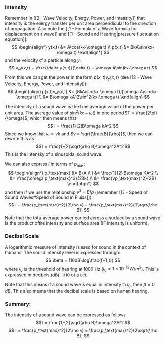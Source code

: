 ### Intensity
Remember in [[2 - Wave Velocity, Energy, Power, and Intensity]] that intensity is the energy transfer per unit area perpendicular to the direction of propagation. Also note the [[1 - Formula of a Wave|formula for displacement on a wave]] and [[1 - Sound and Hearing|pressure fluctuation equation]]:
$$
\begin{align*}
y(x,t) &= A\cos(kx-\omega t) \\
p(x,t) &= BkA\sin(kx-\omega t)
\end{align*}
$$
and the velocity of a particle along $y$:
$$
v_y(x,t) = \frac{\delta y(x,t)}{\delta t} = \omega A\sin(kx-\omega t)
$$

From this we can get the power in the form $p(x,t)v_y(x,t)$ (see [[2 - Wave Velocity, Energy, Power, and Intensity]]):
$$
\begin{align}
p(x,t)v_y(x,t) &= [BkA\sin(kx-\omega t)][\omega A\sin(kx-\omega t)] \\
&= B\omega kA^2\sin^2(kx-\omega t)
\end{align}
$$

The intensity of a sound wave is the time average value of the power per unit area. The average value of $\sin^2(kx-\omega t)$ in one period $T = \frac{2\pi}{\omega}$, which then means that
$$
I = \frac{1}{2}B\omega kA^2
$$
Since we know that $\omega = vk$ and $v = \sqrt{\frac{B}{\rho}}$, then we can rewrite this as
$$
I = \frac{1}{2}\sqrt{\rho B}\omega^2A^2
$$
This is the intensity of a sinusoidal sound wave.

We can also express $I$ in terms of $p_\text{max}$:
$$
\begin{align*}
p_\text{max} &= BkA \\
I &= \frac{1}{2} B\omega KA^2 \\
&= \frac{\omega p_\text{max}^2}{2Bk} \\
&= \frac{vp_\text{max}^2}{2B}
\end{align*}
$$and then if we use the relationship $v^2 = B/\rho$ (remember [[2 - Speed of Sound Waves#Speed of Sound in Fluids]]):
$$
I = \frac{p_\text{max}^2}{2\rho v} = \frac{p_\text{max}^2}{2\sqrt{\rho B}}
$$
Note that the total average power carried across a surface by a sound wave is the product ofthe intensity and surface area (IF intensity is uniform).

### Decibel Scale
A logarithmic measure of intensity is used for sound in the context of humans. The sound intensity level is expressed through:
$$
\beta = (10dB)\log\frac{I}{I_0}
$$
where $I_0$ is the threshold of hearing at 1000 Hz ($I_0 = 1 \times 10^{-12} W/m^2$). This is expressed in decibels (dB), 1/10 of a bel.

Note that this means if a sound wave is equal in intensity to $I_0$, then $\beta = 0\,dB$. This also means that the decibel scale is based on human hearing.

### Summary:
The intensity of a sound wave can be expressed as follows:
$$
I = \frac{1}{2}\sqrt{\rho B}\omega^2A^2
$$
$$
I = \frac{p_\text{max}^2}{2\rho v} = \frac{p_\text{max}^2}{2\sqrt{\rho B}}
$$